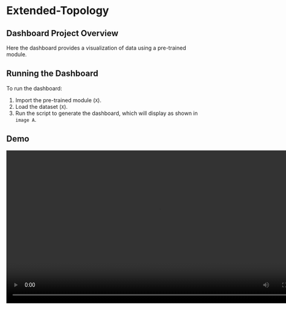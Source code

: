 # Extended-Topology

## Dashboard Project Overview
Here the dashboard provides a visualization of data using a pre-trained module.

## Running the Dashboard
To run the dashboard:
1. Import the pre-trained module (`X`).
2. Load the dataset (`X`).
3. Run the script to generate the dashboard, which will display as shown in `image A`.

## Demo
<video src="vedio/Traffic Digital Twin Dashboard - Google Chrome 2025-01-30 11-59-42.mp4" controls width="800"></video>
